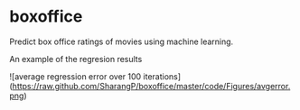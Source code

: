 boxoffice
=========

Predict box office ratings of movies using machine learning.

An example of the regresion results

![average regression error over 100 iterations] (https://raw.github.com/SharangP/boxoffice/master/code/Figures/avgerror.png)
